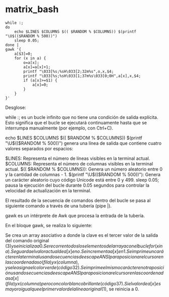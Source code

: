 # matrix_bash

~~~
while :;
do
    echo $LINES $COLUMNS $(( $RANDOM % $COLUMNS)) $(printf "\U$(($RANDOM % 500))")
    sleep 0.05;
done |
gawk '{
    a[$3]=0;
    for (x in a) {
        o=a[x];
        a[x]=a[x]+1;
        printf "\033[%s;%sH\033[2;32m%s",o,x,$4;
        printf "\033[%s;%sH\033[1;37m%s\033[0;0H",a[x],x,$4;
        if (a[x]>=$1) {
            a[x]=0;
        }
    }
}'

~~~
Desglose:

while :; es un bucle infinito que no tiene una condición de salida explícita. Esto significa que el bucle se ejecutará continuamente hasta que se interrumpa manualmente (por ejemplo, con Ctrl+C).

echo $LINES $COLUMNS $(( $RANDOM % $COLUMNS)) $(printf "\U$(($RANDOM % 500))") genera una línea de salida que contiene cuatro valores separados por espacios:

$LINES: Representa el número de líneas visibles en la terminal actual.
$COLUMNS: Representa el número de columnas visibles en la terminal actual.
$(( $RANDOM % $COLUMNS)): Genera un número aleatorio entre 0 y la cantidad de columnas - 1.
$(printf "\U$(($RANDOM % 500))"): Genera un carácter aleatorio cuyo código Unicode está entre 0 y 499.
sleep 0.05; pausa la ejecución del bucle durante 0.05 segundos para controlar la velocidad de actualización en la terminal.

El resultado de la secuencia de comandos dentro del bucle se pasa al siguiente comando a través de una tubería (pipe |).

gawk es un intérprete de Awk que procesa la entrada de la tubería.

En el bloque gawk, se realiza lo siguiente:

Se crea un array asociativo a donde la clave es el tercer valor de la salida del comando original ($3) y se inicializa a 0.
Se recorren todos los elementos del array a con el bucle for (x in a).
Se guarda el valor actual de a[x] en o.
Se incrementa a[x] en 1.
Se imprime un carácter en la terminal usando secuencias de escape ANSI para posicionar el cursor en las coordenadas o (fila) y x (columna), y se le asigna el color verde (código 32).
Se imprime el mismo carácter en otra posición usando secuencias de escape ANSI para posicionar el cursor en las coordenadas a[x] (fila) y x (columna) pero con color blanco brillante (código 37).
Si el valor de a[x] es mayor o igual que el primer valor de la línea original ($1), se reinicia a 0.

